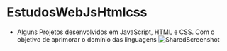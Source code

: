 # EstudosWebJsHtmlcss
* Alguns Projetos desenvolvidos em JavaScript, HTML e CSS. Com o objetivo de aprimorar o domínio das linguagens
![SharedScreenshot](https://github.com/PedroVinici/EstudosWebJsHtmlcss/assets/114682350/fa817701-5a0e-4b3e-96d1-e9c89e56633c)

